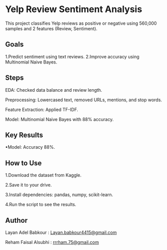 
<h1>Yelp Review Sentiment Analysis</h1>

This project classifies Yelp reviews as positive or negative using 560,000 samples and 2 features (Review, Sentiment).

<h2>Goals</h2>

1.Predict sentiment using text reviews.
2.Improve accuracy using Multinomial Naive Bayes.

<h2>Steps</h2>

EDA: Checked data balance and review length.

Preprocessing: Lowercased text, removed URLs, mentions, and stop words.

Feature Extraction: Applied TF-IDF.

Model: Multinomial Naive Bayes with 88% accuracy.

<h2>Key Results</h2>

•Model: Accuracy 88%.

<h2>How to Use</h2>

1.Download the dataset from Kaggle.

2.Save it to your drive.

3.Install dependencies: pandas, numpy, scikit-learn.

4.Run the script to see the results.

<h2>Author</h2>

Layan Adel Babkour : Layan.babkour4415@gmail.com

Reham Faisal Alsubhi : rrrham.75@gmail.com

